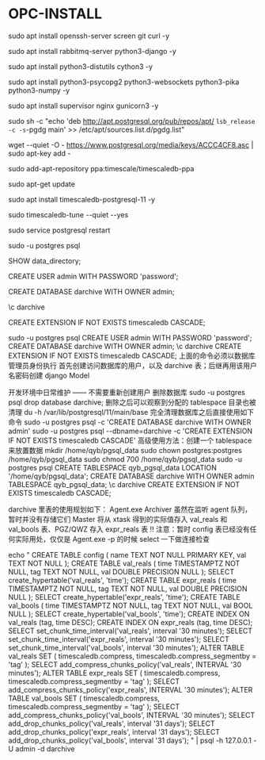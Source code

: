 # OPC-INSTALL

sudo apt install openssh-server screen git curl -y 

sudo apt install rabbitmq-server python3-django -y 

sudo apt install python3-distutils cython3 -y 

sudo apt install python3-psycopg2 python3-websockets python3-pika python3-numpy -y 

sudo apt install supervisor nginx gunicorn3 -y 



sudo sh -c "echo 'deb http://apt.postgresql.org/pub/repos/apt/ `lsb_release -c -s`-pgdg main' >> /etc/apt/sources.list.d/pgdg.list" 

wget --quiet -O - https://www.postgresql.org/media/keys/ACCC4CF8.asc | sudo apt-key add - 

sudo add-apt-repository ppa:timescale/timescaledb-ppa 

sudo apt-get update 

sudo apt install timescaledb-postgresql-11 -y 

sudo timescaledb-tune --quiet --yes 

sudo service postgresql restart 

 

sudo -u postgres psql 

SHOW data_directory; 

CREATE USER admin WITH PASSWORD 'password'; 

CREATE DATABASE darchive WITH OWNER admin; 

\c darchive 

CREATE EXTENSION IF NOT EXISTS timescaledb CASCADE; 



sudo -u postgres psql
  CREATE USER admin WITH PASSWORD 'password';
  CREATE DATABASE darchive WITH OWNER admin;
  \c darchive
  CREATE EXTENSION IF NOT EXISTS timescaledb CASCADE;
上面的命令必须以数据库管理员身份执行
首先创建访问数据库的用户，以及 darchive 表；后继再用该用户名密码创建 django Model

开发环境中日常维护 —— 不需要重新创建用户
  删除数据库
    sudo -u postgres psql
      drop database darchive;
    删除之后可以观察到分配的 tablespace 目录也被清理 du -h /var/lib/postgresql/11/main/base
  完全清理数据库之后直接使用如下命令
    sudo -u postgres psql -c 'CREATE DATABASE darchive WITH OWNER admin'
    sudo -u postgres psql --dbname=darchive -c 'CREATE EXTENSION IF NOT EXISTS timescaledb CASCADE'
  高级使用方法：创建一个 tablespace 来放置数据
    mkdir /home/qyb/pgsql_data
    sudo chown postgres:postgres /home/qyb/pgsql_data
    sudo chmod 700 /home/qyb/pgsql_data
    sudo -u postgres psql
      CREATE TABLESPACE qyb_pgsql_data LOCATION '/home/qyb/pgsql_data';
      CREATE DATABASE darchive WITH OWNER admin TABLESPACE qyb_pgsql_data;
      \c darchive
      CREATE EXTENSION IF NOT EXISTS timescaledb CASCADE;

darchive 里表的使用规划如下：
  Agent.exe   Archiver 虽然在监听 agent 队列，暂时并没有存储它们
  Master      将从 xtask 得到的实际值存入 val_reals 和 val_bools 表、PGZ/QWZ 存入 expr_reals 表
!! 注意：暂时 config 表已经没有任何实际用处，仅仅是 Agent.exe -p 的时候 select 一下做连接检查

echo "
CREATE TABLE config (
  name        TEXT              NOT NULL PRIMARY KEY,
  val         TEXT              NOT NULL
);
CREATE TABLE val_reals (
  time        TIMESTAMPTZ       NOT NULL,
  tag         TEXT              NOT NULL,
  val         DOUBLE PRECISION  NULL
);
SELECT create_hypertable('val_reals', 'time');
CREATE TABLE expr_reals (
  time        TIMESTAMPTZ       NOT NULL,
  tag         TEXT              NOT NULL,
  val         DOUBLE PRECISION  NULL
);
SELECT create_hypertable('expr_reals', 'time');
CREATE TABLE val_bools (
  time        TIMESTAMPTZ       NOT NULL,
  tag         TEXT              NOT NULL,
  val         BOOL              NULL
);
SELECT create_hypertable('val_bools', 'time');
CREATE INDEX ON val_reals (tag, time DESC);
CREATE INDEX ON expr_reals (tag, time DESC);
SELECT set_chunk_time_interval('val_reals', interval '30 minutes');
SELECT set_chunk_time_interval('expr_reals', interval '30 minutes');
SELECT set_chunk_time_interval('val_bools', interval '30 minutes');
ALTER TABLE val_reals SET (
  timescaledb.compress,
  timescaledb.compress_segmentby = 'tag'
);
SELECT add_compress_chunks_policy('val_reals', INTERVAL '30 minutes');
ALTER TABLE expr_reals SET (
  timescaledb.compress,
  timescaledb.compress_segmentby = 'tag'
);
SELECT add_compress_chunks_policy('expr_reals', INTERVAL '30 minutes');
ALTER TABLE val_bools SET (
  timescaledb.compress,
  timescaledb.compress_segmentby = 'tag'
);
SELECT add_compress_chunks_policy('val_bools', INTERVAL '30 minutes');
SELECT add_drop_chunks_policy('val_reals', interval '31 days');
SELECT add_drop_chunks_policy('expr_reals', interval '31 days');
SELECT add_drop_chunks_policy('val_bools', interval '31 days');
" | psql -h 127.0.0.1 -U admin -d darchive
